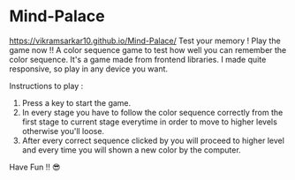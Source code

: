 # Mind-Palace
https://vikramsarkar10.github.io/Mind-Palace/
Test your memory ! Play the game now !!
A color sequence game to test how well you can remember the color sequence. It's a game made from frontend libraries.
I made quite responsive, so play in any device you want.

Instructions to play :
1. Press a key to start the game.
2. In every stage you have to follow the color sequence correctly from the first stage to current stage everytime in order to move to higher levels otherwise you'll loose.
3. After every correct sequence clicked by you will proceed to higher level and every time you will shown a new color by the computer.

Have Fun !! 😎
